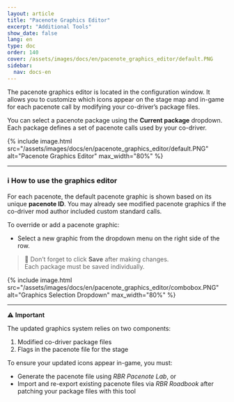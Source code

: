 ```yaml
---
layout: article
title: "Pacenote Graphics Editor"
excerpt: "Additional Tools"
show_date: false
lang: en
type: doc
order: 140
cover: /assets/images/docs/en/pacenote_graphics_editor/default.PNG
sidebar:
  nav: docs-en
---
```


The pacenote graphics editor is located in the configuration window. It allows you to customize which icons appear on the stage map and in-game for each pacenote call by modifying your co-driver’s package files.

You can select a pacenote package using the **Current package** dropdown. Each package defines a set of pacenote calls used by your co-driver.

{% include image.html
   src="/assets/images/docs/en/pacenote_graphics_editor/default.PNG"
   alt="Pacenote Graphics Editor"
   max_width="80%" %}

---

### ℹ️ How to use the graphics editor

For each pacenote, the default pacenote graphic is shown based on its unique **pacenote ID**.
You may already see modified pacenote graphics if the co-driver mod author included custom standard calls.

To override or add a pacenote graphic:
- Select a new graphic from the dropdown menu on the right side of the row.

> 💾 Don’t forget to click **Save** after making changes.  
> Each package must be saved individually.

{% include image.html
   src="/assets/images/docs/en/pacenote_graphics_editor/combobox.PNG"
   alt="Graphics Selection Dropdown"
   max_width="80%" %}

---

⚠️ **Important**

The updated graphics system relies on two components:

1. Modified co-driver package files
2. Flags in the pacenote file for the stage

To ensure your updated icons appear in-game, you must:
- Generate the pacenote file using *RBR Pacenote Lab*, or  
- Import and re-export existing pacenote files via *RBR Roadbook* after patching your package files with this tool
